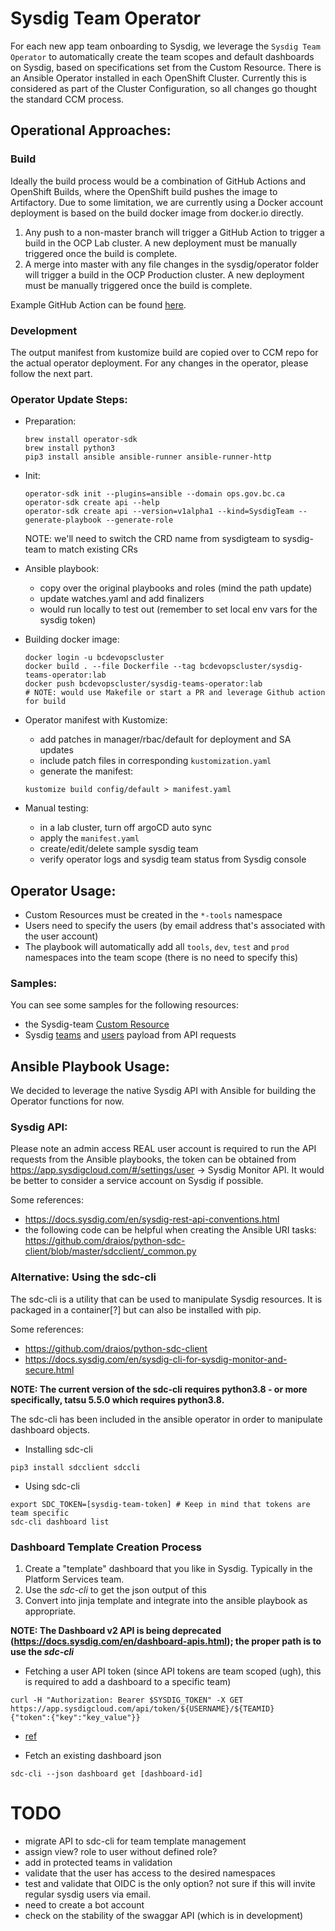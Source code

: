 # Sysdig Team Operator

For each new app team onboarding to Sysdig, we leverage the `Sysdig Team Operator` to automatically create the team scopes and default dashboards on Sysdig, based on specifications set from the Custom Resource. There is an Ansible Operator installed in each OpenShift Cluster. Currently this is considered as part of the Cluster Configuration, so all changes go thought the standard CCM process.

## Operational Approaches:

### Build
Ideally the build process would be a combination of GitHub Actions and OpenShift Builds, where the OpenShift build pushes the image to Artifactory. Due to some limitation, we are currently using a Docker account deployment is based on the build docker image from docker.io directly.

1. Any push to a non-master branch will trigger a GitHub Action to trigger a build in the OCP Lab cluster. A new deployment must be manually triggered once the build is complete. 
2. A merge into master with any file changes in the sysdig/operator folder will trigger a build in the OCP Production cluster. A new deployment must be manually triggered once the build is complete. 

Example GitHub Action can be found [here](../../../.github/workflows/sysdig-teams-operator-build-lab.yaml).

### Development
The output manifest from kustomize build are copied over to CCM repo for the actual operator deployment. For any changes in the operator, please follow the next part.

### Operator Update Steps:
- Preparation:
  ```shell
  brew install operator-sdk
  brew install python3
  pip3 install ansible ansible-runner ansible-runner-http
  ```

- Init:
  ```shell
  operator-sdk init --plugins=ansible --domain ops.gov.bc.ca
  operator-sdk create api --help
  operator-sdk create api --version=v1alpha1 --kind=SysdigTeam --generate-playbook --generate-role
  ```
  NOTE: we'll need to switch the CRD name from sysdigteam to sysdig-team to match existing CRs

- Ansible playbook:
  - copy over the original playbooks and roles (mind the path update)
  - update watches.yaml and add finalizers
  - would run locally to test out (remember to set local env vars for the sysdig token)

- Building docker image:
  ```shell
  docker login -u bcdevopscluster
  docker build . --file Dockerfile --tag bcdevopscluster/sysdig-teams-operator:lab
  docker push bcdevopscluster/sysdig-teams-operator:lab
  # NOTE: would use Makefile or start a PR and leverage Github action for build
  ```

- Operator manifest with Kustomize:
  - add patches in manager/rbac/default for deployment and SA updates
  - include patch files in corresponding `kustomization.yaml`
  - generate the manifest:
  ```shell
  kustomize build config/default > manifest.yaml
  ```

- Manual testing:
  - in a lab cluster, turn off argoCD auto sync
  - apply the `manifest.yaml`
  - create/edit/delete sample sysdig team
  - verify operator logs and sysdig team status from Sysdig console


## Operator Usage:

- Custom Resources must be created in the `*-tools` namespace
- Users need to specify the users (by email address that's associated with the user account) 
- The playbook will automatically add all `tools`, `dev`, `test` and `prod` namespaces into the team scope (there is no need to specify this)

### Samples:

You can see some samples for the following resources:

- the Sysdig-team [Custom Resource](sysdig-monitor/config/samples/_v1alpha1_sysdigteam.yaml)
- Sysdig [teams](sysdig-monitor/roles/sysdigteam/samples/teams.json) and [users](sysdig-monitor/roles/sysdigteam/samples/users.json) payload from API requests

## Ansible Playbook Usage:

We decided to leverage the native Sysdig API with Ansible for building the Operator functions for now.

### Sysdig API:
Please note an admin access REAL user account is required to run the API requests from the Ansible playbooks, the token can be obtained from https://app.sysdigcloud.com/#/settings/user -> Sysdig Monitor API. It would be better to consider a service account on Sysdig if possible.

Some references:
- https://docs.sysdig.com/en/sysdig-rest-api-conventions.html
- the following code can be helpful when creating the Ansible URI tasks: https://github.com/draios/python-sdc-client/blob/master/sdcclient/_common.py


### Alternative: Using the sdc-cli
The sdc-cli is a utility that can be used to manipulate Sysdig resources. It is packaged in a container[?] but can also be installed with pip.

Some references:
- https://github.com/draios/python-sdc-client
- https://docs.sysdig.com/en/sysdig-cli-for-sysdig-monitor-and-secure.html

**NOTE: The current version of the sdc-cli requires python3.8 - or more specifically, tatsu 5.5.0 which requires python3.8.**

The sdc-cli has been included in the ansible operator in order to manipulate dashboard objects. 

- Installing sdc-cli
```shell
pip3 install sdcclient sdccli 
```

- Using sdc-cli
```shell
export SDC_TOKEN=[sysdig-team-token] # Keep in mind that tokens are team specific
sdc-cli dashboard list
```

### Dashboard Template Creation Process
1. Create a "template" dashboard that you like in Sysdig. Typically in the Platform Services team. 
2. Use the *sdc-cli* to get the json output of this
3. Convert into jinja template and integrate into the ansible playbook as appropriate. 

**NOTE: The Dashboard v2 API is being deprecated (https://docs.sysdig.com/en/dashboard-apis.html); the proper path is to use the *sdc-cli***

- Fetching a user API token (since API tokens are team scoped (ugh), this is required to add a dashboard to a specific team)
```shell
curl -H "Authorization: Bearer $SYSDIG_TOKEN" -X GET https://app.sysdigcloud.com/api/token/${USERNAME}/${TEAMID}
{"token":{"key":"key_value"}}
```
- [ref](https://raw.githubusercontent.com/draios/python-sdc-client/master/sdcclient/_common.py)

- Fetch an existing dashboard json 
```shell
sdc-cli --json dashboard get [dashboard-id]
```


# TODO
- migrate API to sdc-cli for team template management
- assign view? role to user without defined role? 
- add in protected teams in validation
- validate that the user has access to the desired namespaces
- test and validate that OIDC is the only option? not sure if this will invite regular sysdig users via email. 
- need to create a bot account
- check on the stability of the swaggar API (which is in development)
